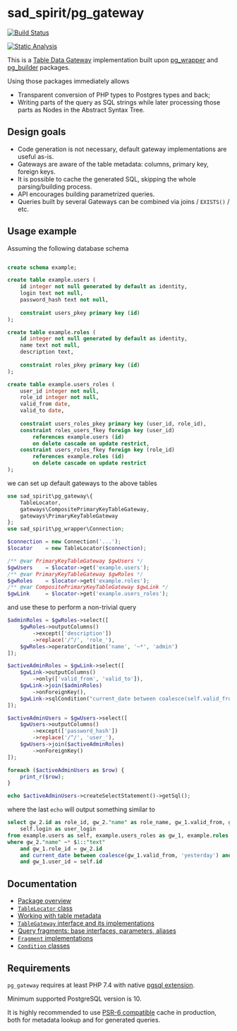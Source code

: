 # sad_spirit/pg_gateway

[![Build Status](https://github.com/sad-spirit/pg-gateway/workflows/Continuous%20Integration/badge.svg?branch=master)](https://github.com/sad-spirit/pg-gateway/actions?query=branch%3Amaster+workflow%3A%22Continuous+Integration%22)

[![Static Analysis](https://github.com/sad-spirit/pg-gateway/workflows/Static%20Analysis/badge.svg?branch=master)](https://github.com/sad-spirit/pg-gateway/actions?query=branch%3Amaster+workflow%3A%22Static+Analysis%22)

This is a [Table Data Gateway](https://martinfowler.com/eaaCatalog/tableDataGateway.html) implementation built upon
[pg_wrapper](https://github.com/sad-spirit/pg-wrapper) and [pg_builder](https://github.com/sad-spirit/pg-builder) packages.

Using those packages immediately allows
 * Transparent conversion of PHP types to Postgres types and back;
 * Writing parts of the query as SQL strings while later processing those parts as Nodes in the Abstract Syntax Tree.

## Design goals

 * Code generation is not necessary, default gateway implementations are useful as-is.
 * Gateways are aware of the table metadata: columns, primary key, foreign keys.
 * It is possible to cache the generated SQL, skipping the whole parsing/building process.
 * API encourages building parametrized queries.
 * Queries built by several Gateways can be combined via joins / `EXISTS()` / etc.

## Usage example

Assuming the following database schema
```SQL

create schema example;

create table example.users (
    id integer not null generated by default as identity,
    login text not null,
    password_hash text not null,
    
    constraint users_pkey primary key (id)
);

create table example.roles (
    id integer not null generated by default as identity,
    name text not null,
    description text,
    
    constraint roles_pkey primary key (id)
);

create table example.users_roles (
    user_id integer not null,
    role_id integer not null,
    valid_from date,
    valid_to date,
    
    constraint users_roles_pkey primary key (user_id, role_id),
    constraint roles_users_fkey foreign key (user_id)
        references example.users (id)
        on delete cascade on update restrict,
    constraint users_roles_fkey foreign key (role_id)
        references example.roles (id)
        on delete cascade on update restrict
);
```

we can set up default gateways to the above tables
```PHP
use sad_spirit\pg_gateway\{
    TableLocator,
    gateways\CompositePrimaryKeyTableGateway,
    gateways\PrimaryKeyTableGateway
};
use sad_spirit\pg_wrapper\Connection;

$connection = new Connection('...');
$locator    = new TableLocator($connection);

/** @var PrimaryKeyTableGateway $gwUsers */
$gwUsers    = $locator->get('example.users');
/** @var PrimaryKeyTableGateway $gwRoles */
$gwRoles    = $locator->get('example.roles');
/** @var CompositePrimaryKeyTableGateway $gwLink */
$gwLink     = $locator->get('example.users_roles');
```

and use these to perform a non-trivial query

```PHP
$adminRoles = $gwRoles->select([
    $gwRoles->outputColumns()
        ->except(['description'])
        ->replace('/^/', 'role_'),
    $gwRoles->operatorCondition('name', '~*', 'admin')
]);

$activeAdminRoles = $gwLink->select([
    $gwLink->outputColumns()
        ->only(['valid_from', 'valid_to']),
    $gwLink->join($adminRoles)
        ->onForeignKey(),
    $gwLink->sqlCondition("current_date between coalesce(self.valid_from, 'yesterday') and coalesce(self.valid_to, 'tomorrow')")
]);

$activeAdminUsers = $gwUsers->select([
    $gwUsers->outputColumns()
        ->except(['password_hash'])
        ->replace('/^/', 'user_'),
    $gwUsers->join($activeAdminRoles)
        ->onForeignKey()
]);

foreach ($activeAdminUsers as $row) {
    print_r($row);
}

echo $activeAdminUsers->createSelectStatement()->getSql();
```

where the last `echo` will output something similar to
```SQL
select gw_2.id as role_id, gw_2."name" as role_name, gw_1.valid_from, gw_1.valid_to, self.id as user_id,
    self.login as user_login
from example.users as self, example.users_roles as gw_1, example.roles as gw_2
where gw_2."name" ~* $1::"text"
    and gw_1.role_id = gw_2.id
    and current_date between coalesce(gw_1.valid_from, 'yesterday') and coalesce(gw_1.valid_to, 'tomorrow')
    and gw_1.user_id = self.id
```


## Documentation

* [Package overview](./docs/index.md)
* [`TableLocator` class](./docs/locator.md)
* [Working with table metadata](./docs/metadata.md)
* [`TableGateway` interface and its implementations](./docs/gateways.md)
* [Query fragments: base interfaces, parameters, aliases](./docs/fragments-base.md)
* [`Fragment` implementations](./docs/fragments-implementations.md)
* [`Condition` classes](./docs/conditions.md)

## Requirements

`pg_gateway` requires at least PHP 7.4 with native [pgsql extension](https://php.net/manual/en/book.pgsql.php).

Minimum supported PostgreSQL version is 10.

It is highly recommended to use [PSR-6 compatible](https://www.php-fig.org/psr/psr-6/) cache in production,
both for metadata lookup and for generated queries.
